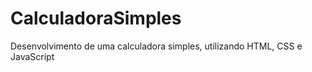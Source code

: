 # CalculadoraSimples
 Desenvolvimento de uma calculadora simples, utilizando HTML, CSS e JavaScript
